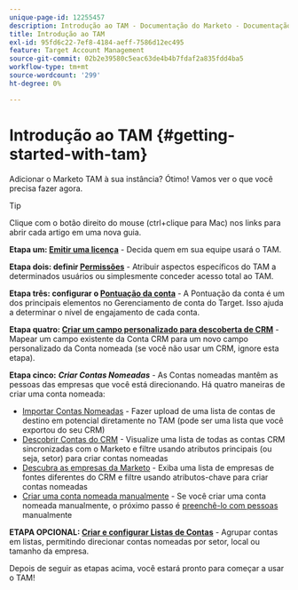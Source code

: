 ```yaml
---
unique-page-id: 12255457
description: Introdução ao TAM - Documentação do Marketo - Documentação do produto
title: Introdução ao TAM
exl-id: 95fd6c22-7ef8-4184-aeff-7586d12ec495
feature: Target Account Management
source-git-commit: 02b2e39580c5eac63de4b4b7fdaf2a835fdd4ba5
workflow-type: tm+mt
source-wordcount: '299'
ht-degree: 0%

---
```


# Introdução ao TAM {#getting-started-with-tam}

Adicionar o Marketo TAM à sua instância? Ótimo! Vamos ver o que você precisa fazer agora.

>[!TIP]
>
>Clique com o botão direito do mouse (ctrl+clique para Mac) nos links para abrir cada artigo em uma nova guia.

**Etapa um: [Emitir uma licença](/help/marketo/product-docs/target-account-management/setup-tam/issue-a-license.md)** - Decida quem em sua equipe usará o TAM.

**Etapa dois: definir [Permissões](/help/marketo/product-docs/target-account-management/setup-tam/permissions.md)** - Atribuir aspectos específicos do TAM a determinados usuários ou simplesmente conceder acesso total ao TAM.

**Etapa três: configurar o [Pontuação da conta](/help/marketo/product-docs/target-account-management/setup-tam/account-score.md)** - A Pontuação da conta é um dos principais elementos no Gerenciamento de conta do Target. Isso ajuda a determinar o nível de engajamento de cada conta.

**Etapa quatro: [Criar um campo personalizado para descoberta de CRM](/help/marketo/product-docs/target-account-management/setup-tam/create-a-custom-field-for-crm-discovery.md)** - Mapear um campo existente da Conta CRM para um novo campo personalizado da Conta nomeada (se você não usar um CRM, ignore esta etapa).

**Etapa cinco:** **_Criar Contas Nomeadas_** - As Contas nomeadas mantêm as pessoas das empresas que você está direcionando. Há quatro maneiras de criar uma conta nomeada:

* [Importar Contas Nomeadas](/help/marketo/product-docs/target-account-management/target/named-accounts/import-named-accounts.md) - Fazer upload de uma lista de contas de destino em potencial diretamente no TAM (pode ser uma lista que você exportou do seu CRM)
* [Descobrir Contas do CRM](/help/marketo/product-docs/target-account-management/target/named-accounts/discover-accounts.md#discover-crm-accounts) - Visualize uma lista de todas as contas CRM sincronizadas com o Marketo e filtre usando atributos principais (ou seja, setor) para criar contas nomeadas
* [Descubra as empresas da Marketo](/help/marketo/product-docs/target-account-management/target/named-accounts/discover-accounts.md#discover-marketo-companies) - Exiba uma lista de empresas de fontes diferentes do CRM e filtre usando atributos-chave para criar contas nomeadas
* [Criar uma conta nomeada manualmente](/help/marketo/product-docs/target-account-management/target/named-accounts/create-a-named-account.md) - Se você criar uma conta nomeada manualmente, o próximo passo é [preenchê-lo com pessoas](/help/marketo/product-docs/target-account-management/target/named-accounts/add-people-to-a-named-account.md) manualmente

**ETAPA OPCIONAL: [Criar e configurar Listas de Contas](/help/marketo/product-docs/target-account-management/target/account-lists.md#create-a-new-account-list)** - Agrupar contas em listas, permitindo direcionar contas nomeadas por setor, local ou tamanho da empresa.

Depois de seguir as etapas acima, você estará pronto para começar a usar o TAM!
